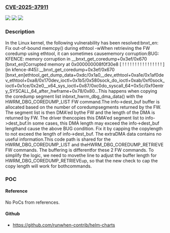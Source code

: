 ### [CVE-2025-37911](https://cve.mitre.org/cgi-bin/cvename.cgi?name=CVE-2025-37911)
![](https://img.shields.io/static/v1?label=Product&message=Linux&color=blue)
![](https://img.shields.io/static/v1?label=Version&message=c74751f4c39232c31214ec6a3bc1c7e62f5c728b%3C%2069b10dd23ab826d0c7f2d9ab311842251978d0c1%20&color=brighgreen)
![](https://img.shields.io/static/v1?label=Vulnerability&message=n%2Fa&color=brighgreen)

### Description

In the Linux kernel, the following vulnerability has been resolved:bnxt_en: Fix out-of-bound memcpy() during ethtool -wWhen retrieving the FW coredump using ethtool, it can sometimes causememory corruption:BUG: KFENCE: memory corruption in __bnxt_get_coredump+0x3ef/0x670 [bnxt_en]Corrupted memory at 0x000000008f0f30e8 [ ! ! ! ! ! ! ! ! ! ! ! ! ! ! ! ! ] (in kfence-#45):__bnxt_get_coredump+0x3ef/0x670 [bnxt_en]ethtool_get_dump_data+0xdc/0x1a0__dev_ethtool+0xa1e/0x1af0dev_ethtool+0xa8/0x170dev_ioctl+0x1b5/0x580sock_do_ioctl+0xab/0xf0sock_ioctl+0x1ce/0x2e0__x64_sys_ioctl+0x87/0xc0do_syscall_64+0x5c/0xf0entry_SYSCALL_64_after_hwframe+0x78/0x80...This happens when copying the coredump segment list inbnxt_hwrm_dbg_dma_data() with the HWRM_DBG_COREDUMP_LIST FW command.The info->dest_buf buffer is allocated based on the number of coredumpsegments returned by the FW.  The segment list is then DMA'ed bythe FW and the length of the DMA is returned by FW.  The driver thencopies this DMA'ed segment list to info->dest_buf.In some cases, this DMA length may exceed the info->dest_buf lengthand cause the above BUG condition.  Fix it by capping the copylength to not exceed the length of info->dest_buf.  The extraDMA data contains no useful information.This code path is shared for the HWRM_DBG_COREDUMP_LIST and theHWRM_DBG_COREDUMP_RETRIEVE FW commands.  The buffering is differentfor these 2 FW commands.  To simplify the logic, we need to movethe line to adjust the buffer length for HWRM_DBG_COREDUMP_RETRIEVEup, so that the new check to cap the copy length will work for bothcommands.

### POC

#### Reference
No PoCs from references.

#### Github
- https://github.com/runwhen-contrib/helm-charts

